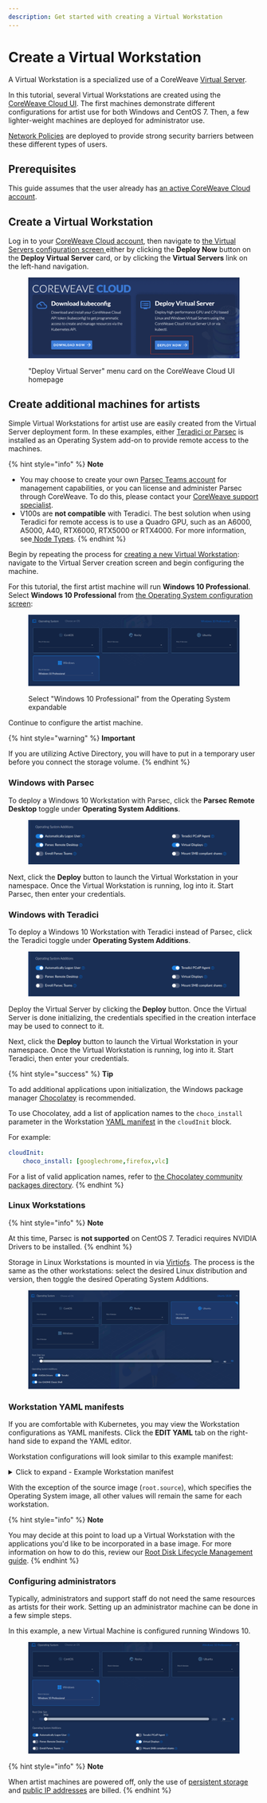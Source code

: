 ```yaml
---
description: Get started with creating a Virtual Workstation
---
```


# Create a Virtual Workstation

A Virtual Workstation is a specialized use of a CoreWeave [Virtual Server](broken-reference).

In this tutorial, several Virtual Workstations are created using the [CoreWeave Cloud UI](../../../../virtual-servers/deployment-methods/coreweave-apps.md). The first machines demonstrate different configurations for artist use for both Windows and CentOS 7. Then, a few lighter-weight machines are deployed for administrator use.

[Network Policies](networking.md) are deployed to provide strong security barriers between these different types of users.

## Prerequisites

This guide assumes that the user already has [an active CoreWeave Cloud account](../../../coreweave-kubernetes/getting-started.md).

## Create a Virtual Workstation

Log in to your [CoreWeave Cloud account](https://cloud.coreweave.com), then navigate to [the Virtual Servers configuration screen ](https://cloud.staging.coreweave.com/virtualservers)either by clicking the **Deploy Now** button on the **Deploy Virtual Server** card, or by clicking the **Virtual Servers** link on the left-hand navigation.

<figure><img src="../../../.gitbook/assets/image (43) (1).png" alt="&#x22;Deploy Virtual Server&#x22; menu card on the CoreWeave Cloud UI homepage"><figcaption><p>"Deploy Virtual Server" menu card on the CoreWeave Cloud UI homepage</p></figcaption></figure>

## Create additional machines for artists

Simple Virtual Workstations for artist use are easily created from the Virtual Server deployment form. In these examples, either [Teradici or Parsec](../../../virtual-servers/virtual-server-configuration-options/operating-system-and-root-disk.md#operating-system-additions) is installed as an Operating System add-on to provide remote access to the machines.

{% hint style="info" %}
**Note**

* You may choose to create your own [Parsec Teams account](https://parsec.app/teams) for management capabilities, or you can license and administer Parsec through CoreWeave. To do this, please contact your [CoreWeave support specialist](https://cloud.coreweave.com/contact).
* V100s are **not compatible** with Teradici. The best solution when using Teradici for remote access is to use a Quadro GPU, such as an A6000, A5000, A40, RTX6000, RTX5000 or RTX4000. For more information, see[ Node Types](../../../../coreweave-kubernetes/node-types.md).
{% endhint %}

Begin by repeating the process for [creating a new Virtual Workstation](./#create-a-virtual-workstation): navigate to the Virtual Server creation screen and begin configuring the machine.

For this tutorial, the first artist machine will run **Windows 10 Professional**. Select **Windows 10 Professional** from [the Operating System configuration screen](../../../virtual-servers/virtual-server-configuration-options/operating-system-and-root-disk.md):

<figure><img src="../../../.gitbook/assets/image (19) (2).png" alt=""><figcaption><p>Select "Windows 10 Professional" from the Operating System expandable</p></figcaption></figure>

Continue to configure the artist machine.

{% hint style="warning" %}
**Important**

If you are utilizing Active Directory, you will have to put in a temporary user before you connect the storage volume.
{% endhint %}

### Windows with Parsec

To deploy a Windows 10 Workstation with Parsec, click the **Parsec Remote Desktop** toggle under **Operating System Additions**.

<figure><img src="../../../.gitbook/assets/image (3) (4) (1).png" alt=""><figcaption></figcaption></figure>

Next, click the **Deploy** button to launch the Virtual Workstation in your namespace. Once the Virtual Workstation is running, log into it. Start Parsec, then enter your credentials.

### Windows with Teradici

To deploy a Windows 10 Workstation with Teradici instead of Parsec, click the Teradici toggle under **Operating System Additions**.

<figure><img src="../../../.gitbook/assets/image (23) (2).png" alt=""><figcaption></figcaption></figure>

Deploy the Virtual Server by clicking the **Deploy** button. Once the Virtual Server is done initializing, the credentials specified in the creation interface may be used to connect to it.

Next, click the **Deploy** button to launch the Virtual Workstation in your namespace. Once the Virtual Workstation is running, log into it. Start Teradici, then enter your credentials.

{% hint style="success" %}
**Tip**

To add additional applications upon initialization, the Windows package manager [Chocolatey](https://chocolatey.org/) is recommended.

To use Chocolatey, add a list of application names to the `choco_install` parameter in the Workstation [YAML manifest](./#workstation-yaml-manifest) in the `cloudInit` block.

For example:

```yaml
cloudInit:
    choco_install: [googlechrome,firefox,vlc]
```

For a list of valid application names, refer to [the Chocolatey community packages directory](https://community.chocolatey.org/packages).
{% endhint %}

### Linux Workstations

{% hint style="info" %}
**Note**

At this time, Parsec is **not supported** on CentOS 7. Teradici requires NVIDIA Drivers to be installed.
{% endhint %}

Storage in Linux Workstations is mounted in via [Virtiofs](https://virtio-fs.gitlab.io/). The process is the same as the other workstations: select the desired Linux distribution and version, then toggle the desired Operating System Additions.

<figure><img src="../../../.gitbook/assets/image (28) (3).png" alt=""><figcaption></figcaption></figure>

### Workstation YAML manifests

If you are comfortable with Kubernetes, you may view the Workstation configurations as YAML manifests. Click the **EDIT YAML** tab on the right-hand side to expand the YAML editor.

Workstation configurations will look similar to this example manifest:

<details>

<summary>Click to expand - Example Workstation manifest</summary>

```yaml
apiVersion: virtualservers.coreweave.com/v1alpha1
kind: VirtualServer
metadata:
    namespace: tenant-coreweave-name
    name: new-1252
    annotations:
        external-dns.alpha.kubernetes.io/hostname: new-1252.tenant-coreweave-name.coreweave.cloud
    labels: {}
spec:
    region: LGA1
    resources:
        definition: a
        gpu:
            type: Quadro_RTX_4000
            count: 1
        cpu:
            count: 4
        memory: 8Gi
    os:
        definition: a
        enableUEFIBoot: false
        type: windows
    storage:
        root:
            storageClassName: block-nvme-lga1
            volumeMode: Block
            accessMode: ReadWriteOnce
            size: 79Gi
            source:
                pvc:
                    namespace: vd-images
                    name: win10-master-20230331-lga1
        filesystems: []
        additionalDisks: []
    network:
        public: true
        directAttachLoadBalancerIP: true
    users:
        -
            username: ''
            password: ''
    cloudInit: |
        autologon: true
        parsec: true
        edid: true
    readinessProbe:
        failureThreshold: 30
        initialDelaySeconds: 10
        periodSeconds: 20
        tcpSocket:
            port: 1337
    runStrategy: RerunOnFailure
    initializeRunning: true

```

</details>

With the exception of the source image (`root.source`), which specifies the Operating System image, all other values will remain the same for each workstation.

{% hint style="info" %}
**Note**

You may decide at this point to load up a Virtual Workstation with the applications you'd like to be incorporated in a base image. For more information on how to do this, review our [Root Disk Lifecycle Management guide](../../../../virtual-servers/root-disk-lifecycle-management/).
{% endhint %}

### Configuring administrators

Typically, administrators and support staff do not need the same resources as artists for their work. Setting up an administrator machine can be done in a few simple steps.

In this example, a new Virtual Machine is configured running Windows 10.

<figure><img src="../../../.gitbook/assets/image (25) (3).png" alt=""><figcaption></figcaption></figure>

{% hint style="info" %}
**Note**

When artist machines are powered off, only the use of [persistent storage](../../../storage/storage/) and [public IP addresses](../../../../resources/resource-based-pricing.md#public-ip-address-pricing) are billed.
{% endhint %}
